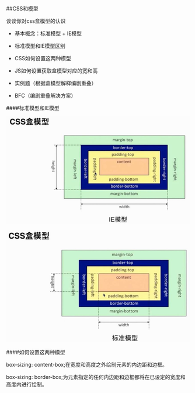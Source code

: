 ##CSS和模型

谈谈你对css盒模型的认识

- 基本概念：标准模型 + IE模型

- 标准模型和IE模型区别

- CSS如何设置这两种模型

- JS如何设置获取盒模型对应的宽和高

- 实例题（根据盒模型解释编剧重叠）

- BFC（编剧重叠解决方案）

####标准模型和IE模型

![](/assets/360截图20171210100623203.jpg)

![](/assets/360截图20171210100639194.jpg)


####如何设置这两种模型

box-sizing: content-box;在宽度和高度之外绘制元素的内边距和边框。

box-sizing: border-box;为元素指定的任何内边距和边框都将在已设定的宽度和高度内进行绘制。





















